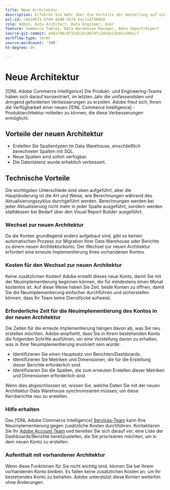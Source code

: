 ```yaml
---
title: Neue Architektur
description: Erfahren Sie mehr über die Vorteile der Umstellung auf eine neue Architektur.
exl-id: cbb10673-5704-4a90-9574-5ac114f389b9
role: Admin, Data Architect, Data Engineer, User
feature: Commerce Tables, Data Warehouse Manager, Data Import/Export
source-git-commit: ddda796c9f32d22b1d679fc245eb11b92cd491cf
workflow-type: tm+mt
source-wordcount: '390'
ht-degree: 0%

---
```


# Neue Architektur

[!DNL Adobe Commerce Intelligence] Die Produkt- und Engineering-Teams haben sich darauf konzentriert, im letzten Jahr die umfassendsten und dringend geforderten Verbesserungen zu erzielen. Adobe freut sich, Ihnen die Verfügbarkeit einer neuen [!DNL Commerce Intelligence] -Produktarchitektur mitteilen zu können, die diese Verbesserungen ermöglicht.

## Vorteile der neuen Architektur

* Erstellen Sie Spaltentypen im Data Warehouse, einschließlich berechneter Spalten mit SQL.
* Neue Spalten sind sofort verfügbar.
* Die Datenlatenz wurde erheblich verbessert.

## Technische Vorteile

Die wichtigsten Unterschiede sind oben aufgeführt, aber die Hauptänderung ist die Art und Weise, wie Berechnungen während des Aktualisierungszyklus durchgeführt werden. Berechnungen werden bei jeder Aktualisierung nicht mehr in jeder Spalte ausgeführt, sondern werden stattdessen bei Bedarf über den Visual Report Builder ausgeführt.

### Wechsel zur neuen Architektur

Da die Konten grundlegend anders aufgebaut sind, gibt es keinen automatischen Prozess zur Migration Ihrer Data Warehouse oder Berichte zu einem neuen Architekturkonto. Der Wechsel zur neuen Architektur erfordert eine erneute Implementierung Ihres vorhandenen Kontos.

### Kosten für den Wechsel zur neuen Architektur

Keine zusätzlichen Kosten! Adobe erstellt dieses neue Konto, damit Sie mit der Neuimplementierung beginnen können, die für mindestens einen Monat kostenlos ist. Auf diese Weise haben Sie Zeit, beide Konten zu öffnen, damit Sie die Neuimplementierung einfacher durchführen und sicherstellen können, dass Ihr Team keine Dienstlücke aufweist.

### Erforderliche Zeit für die Neuimplementierung des Kontos in der neuen Architektur

Die Zeiten für die erneute Implementierung hängen davon ab, was Sie neu erstellen möchten. Adobe empfiehlt, dass Sie in Ihrem bestehenden Konto die folgenden Schritte ausführen, um eine Vorstellung davon zu erhalten, was in Ihrer Neuimplementierung involviert sein würde:

* Identifizieren Sie einen Hauptsatz von Berichten/Dashboards.
* Identifizieren Sie Metriken und Dimensionen, die für die Erstellung dieser Berichte erforderlich sind.
* Identifizieren Sie die Spalten, die zum erneuten Erstellen dieser Metriken und Dimensionen erforderlich sind.

Wenn dies abgeschlossen ist, wissen Sie, welche Daten Sie mit der neuen Architektur-Data Warehouse synchronisieren müssen, um diese Kernberichte neu zu erstellen.

### Hilfe erhalten

Das [!DNL Adobe Commerce Intelligence] [Services-Team](https://experienceleague.adobe.com/docs/commerce-knowledge-base/kb/troubleshooting/miscellaneous/mbi-service-policies.html) kann Ihre Neuimplementierung gegen zusätzliche Kosten durchführen. Kontaktieren Sie Ihr [Adobe Account Team](../../guide-overview.md#Submitting-a-Support-Ticket) und bereiten Sie sich darauf vor, eine Liste der Dashboards/Berichte bereitzustellen, die Sie priorisieren möchten, um in dem neuen Konto zu erstellen.

### Aufenthalt mit vorhandener Architektur

Wenn diese Funktionen für Sie nicht wichtig sind, können Sie bei Ihrem vorhandenen Konto bleiben. Es fallen keine zusätzlichen Kosten an, um Ihr bestehendes Konto zu behalten. Adobe unterstützt diese Konten weiterhin ohne Änderungen.
